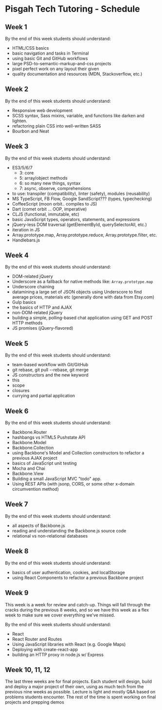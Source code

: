 # Pisgah Tech Tutoring - Schedule

## Week 1
By the end of this week students should understand:
- HTML/CSS basics
- basic navigation and tasks in Terminal
- using basic Git and GitHub workflows
- large PSD-to-semantic-markup-and-css projects
- pixel perfect work on any layout their given
- quality documentation and resources (MDN, Stackoverflow, etc.)
## Week 2
By the end of this week students should understand:
- Responsive web development
- SCSS syntax, Sass mixins, variable, and functions like darken and lighten.
- refactoring plain CSS into well-written SASS
- Bourbon and Neat
## Week 3
By the end of this week students should understand:
- ES3/5/6/7
  - 3: core
  - 5: array/object methods
  - 6: so many new things, syntax
  - 7: async, observe, comprehensions
- to use: transpiler (compatibility), linter (safety), modules (reusability)
- MS TypeScript, FB Flow, Google SandScript??? (types, typechecking)
- CoffeeScript (moon orbit.. compiles to JS)
- Dart (comet orbit ... OOP, imperative)
- CLJS (functional, immutable, etc)
- basic JavaScript types, operators, statements, and expressions
- jQuery-less DOM traversal (getElementById, querySelectorAll, etc.)
- iteration in JS
- Array.prototype.map, Array.prototype.reduce, Array.prototype.filter, etc.
- Handlebars.js
## Week 4
By the end of this week students should understand:
- DOM-related jQuery
- Underscore as a fallback for native methods like: `Array.prototype.map`
- Underscore chaining
- datamining a large set of JSON objects using Underscore to find average prices, materials etc (generally done with data from Etsy.com)
- Gulp basics
- the basics of HTTP and AJAX
- non-DOM-related jQuery
- building a simple, polling-based chat application using GET and POST HTTP methods
- JS promises (jQuery-flavored)
## Week 5 
By the end of this week students should understand:
- team-based workflow with Git/GitHub
- git rebase, git pull --rebase, git merge
- JS constructors and the new keyword
- this
- scope
- closures
- currying and partial application
## Week 6 
By the end of this week students should understand:
- Backbone.Router
- hashbangs vs HTML5 Pushstate API
- Backbone.Model
- Backbone.Collection
- using Backbone's Model and Collection constructors to refactor a previous AJAX project
- basics of JavaScript unit testing
- Mocha and Chai
- Backbone.View
- Building a small JavaScript MVC "todo" app.
- Using REST APIs (with jsonp, CORS, or some other x-domain circumvention method)
## Week 7 
By the end of this week students should understand:
- all aspects of Backbone.js
- reading and understanding the Backbone.js source code
- relational vs non-relational databases
## Week 8 
By the end of this week students should understand:
- basics of user authentication, cookies, and localStorage
- using React Components to refactor a previous Backbone project
## Week 9 
This week is a week for review and catch-up. Things will fall through the cracks during the previous 8 weeks, and so we have this week as a flex week to make sure we cover everything we've missed.

By the end of this week students should understand:
- React
- React Router and Routes
- Using JavaScript libraries with React (e.g. Google Maps)
- Deploying with create-react-app
- building an HTTP proxy in node.js w/ Express
## Week 10, 11, 12
The last three weeks are for final projects. Each student will design, build and deploy a major project of their own, using as much tech from the previous nine weeks as possible. Lecture is light and mostly Q&A based on problems students encounter. The rest of the time is spent working on final projects and prepping demos